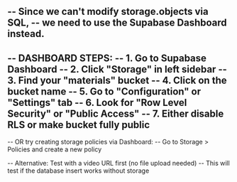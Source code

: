 -- Since we can't modify storage.objects via SQL, 
-- we need to use the Supabase Dashboard instead.
-- 
-- DASHBOARD STEPS:
-- 1. Go to Supabase Dashboard
-- 2. Click "Storage" in left sidebar
-- 3. Find your "materials" bucket
-- 4. Click on the bucket name
-- 5. Go to "Configuration" or "Settings" tab
-- 6. Look for "Row Level Security" or "Public Access"
-- 7. Either disable RLS or make bucket fully public
--
-- OR try creating storage policies via Dashboard:
-- Go to Storage > Policies and create a new policy

-- Alternative: Test with a video URL first (no file upload needed)
-- This will test if the database insert works without storage

